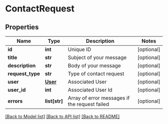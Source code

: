 # ContactRequest

## Properties
Name | Type | Description | Notes
------------ | ------------- | ------------- | -------------
**id** | **int** | Unique ID | [optional] 
**title** | **str** | Subject of your message | [optional] 
**description** | **str** | Body of your message | [optional] 
**request_type** | **str** | Type of contact request | [optional] 
**user** | [**User**](User.md) | Associated User | [optional] 
**user_id** | **int** | Associated User Id | [optional] 
**errors** | **list[str]** | Array of error messages if the request failed | [optional] 

[[Back to Model list]](../README.md#documentation-for-models) [[Back to API list]](../README.md#documentation-for-api-endpoints) [[Back to README]](../README.md)


